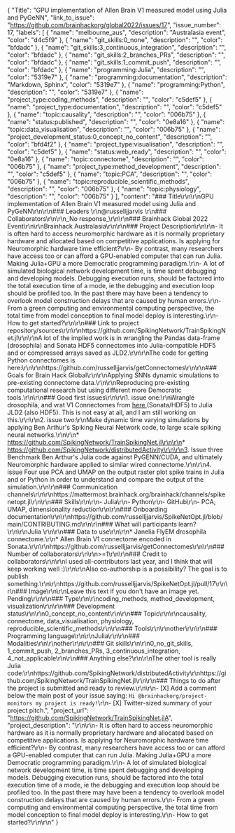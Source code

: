 {
  "Title": "GPU implementation of Allen Brain V1 measured model using Julia and PyGeNN",
  "link_to_issue": "https://github.com/brainhackorg/global2022/issues/17",
  "issue_number": 17,
  "labels": [
    {
      "name": "melbourne_aus",
      "description": "Australasia event",
      "color": "d4c5f9"
    },
    {
      "name": "git_skills:0_none",
      "description": "",
      "color": "bfdadc"
    },
    {
      "name": "git_skills:3_continuous_integration",
      "description": "",
      "color": "bfdadc"
    },
    {
      "name": "git_skills:2_branches_PRs",
      "description": "",
      "color": "bfdadc"
    },
    {
      "name": "git_skills:1_commit_push",
      "description": "",
      "color": "bfdadc"
    },
    {
      "name": "programming:Julia",
      "description": "",
      "color": "5319e7"
    },
    {
      "name": "programming:documentation",
      "description": "Markdown, Sphinx",
      "color": "5319e7"
    },
    {
      "name": "programming:Python",
      "description": "",
      "color": "5319e7"
    },
    {
      "name": "project_type:coding_methods",
      "description": "",
      "color": "c5def5"
    },
    {
      "name": "project_type:documentation",
      "description": "",
      "color": "c5def5"
    },
    {
      "name": "topic:causality",
      "description": "",
      "color": "006b75"
    },
    {
      "name": "status:published",
      "description": "",
      "color": "0e8a16"
    },
    {
      "name": "topic:data_visualisation",
      "description": "",
      "color": "006b75"
    },
    {
      "name": "project_development_status:0_concept_no_content",
      "description": "",
      "color": "bfd4f2"
    },
    {
      "name": "project_type:visualisation",
      "description": "",
      "color": "c5def5"
    },
    {
      "name": "status:web_ready",
      "description": "",
      "color": "0e8a16"
    },
    {
      "name": "topic:connectome",
      "description": "",
      "color": "006b75"
    },
    {
      "name": "project_type:method_development",
      "description": "",
      "color": "c5def5"
    },
    {
      "name": "topic:PCA",
      "description": "",
      "color": "006b75"
    },
    {
      "name": "topic:reproducible_scientific_methods",
      "description": "",
      "color": "006b75"
    },
    {
      "name": "topic:physiology",
      "description": "",
      "color": "006b75"
    }
  ],
  "content": "### Title\r\n\r\nGPU implementation of Allen Brain V1 measured model using Julia and PyGeNN\r\n\r\n### Leaders  \r\n@russelljjarvis \r\n### Collaborators\r\n\r\n_No response_\r\n\r\n### Brainhack Global 2022 Event\r\n\r\nBrainhack Australasia\r\n\r\n### Project Description\r\n\r\n- It is often hard to access neuromorphic hardware as it is normally proprietary hardware and allocated based on competitive applications. Is applying for Neuromorphic hardware time efficient?\r\n- By contrast, many researchers have access too or can afford a GPU-enabled computer that can run Julia. Making Julia+GPU a more Democratic programming paradigm.\r\n- A lot of simulated biological network development time, is time spent debugging and developing models. Debugging execution runs, should be factored into the total execution time of a mode, ie the debugging and execution loop should be profiled too. In the past there may have been a tendency to overlook model construction delays that are caused by human errors.\r\n- From a green computing and environmental computing perspective, the total time from model conception to final model deploy is interesting.\r\n- How to get started?\r\n\r\n### Link to project repository/sources\r\n\r\nhttps://github.com/SpikingNetwork/TrainSpikingNet.jl\r\n\r\nA lot of the implied work is in wrangling the Pandas data-frame (drosophila) and Sonata HDF5 connectomes into Julia-compatible HDF5 and or compressed arrays saved as JLD2.\r\n\r\nThe code for getting Python connectomes is here:\r\n\r\nhttps://github.com/russelljjarvis/getConnectomes\r\n\r\n### Goals for Brain Hack Global\r\n\r\nApplying SNNs dynamic simulations to pre-existing connectome data.\r\n\r\nReproducing pre-existing computational research but using different more Democratic tools.\r\n\r\n### Good first issues\r\n\r\n1. issue one:\r\nWrangle drosophila, and vrat V1 Connectomes from [here ](https://github.com/russelljjarvis/getConnectomes\r\n)(Sonata/HDF5) to Julia JLD2 (also HDF5). This is not easy at all, and I am still working on this.\r\n\r\n2. issue two:\r\nMake dynamic time varying simulations by applying Ben Arthur's Spiking Neural Network code, to large scale spiking neural networks.\r\n\r\n* https://github.com/SpikingNetwork/TrainSpikingNet.jl\r\n\r\n* https://github.com/SpikingNetwork/distributedActivity\r\n\r\n3. Issue three Benchmark Ben Arthur's Julia code against PyGENN/CUDA, and ultimately Neuromorphic hardware applied to similar wired connectome.\r\n\r\n4. issue Four use PCA and UMAP on the output raster plot spike trains in Julia and or Python in order to understand and compare the output of the simulation.\r\n\r\n### Communication channels\r\n\r\nhttps://mattermost.brainhack.org/brainhack/channels/spikenetopt.jl\r\n\r\n### Skills\r\n\r\n- Julia\r\n- Python\r\n- GitHub\r\n- PCA, UMAP, dimensionality reduction\r\n\r\n### Onboarding documentation\r\n\r\nhttps://github.com/russelljjarvis/SpikeNetOpt.jl/blob/main/CONTRIBUTING.md\r\n\r\n### What will participants learn?\r\n\r\nJulia \r\n\r\n### Data to use\r\n\r\n* Janelia FlyEM drosophila connectome.\r\n* Allen Brain V1 connectome encoded in Sonata.\r\n\r\nhttps://github.com/russelljjarvis/getConnectomes\r\n\r\n### Number of collaborators\r\n\r\n>=1\r\n\r\n### Credit to collaborators\r\n\r\nI used all-contributors last year, and I think that will keep working well :)\r\n\r\nAlso co-authorship is a possibility? The goal is to publish something.\r\n\r\nhttps://github.com/russelljjarvis/SpikeNetOpt.jl/pull/17\r\n\r\n### Image\r\n\r\nLeave this text if you don't have an image yet. Pending\r\n\r\n### Type\r\n\r\ncoding_methods, method_development, visualization\r\n\r\n### Development status\r\n\r\n0_concept_no_content\r\n\r\n### Topic\r\n\r\ncausality, connectome, data_visualisation, physiology, reproducible_scientific_methods\r\n\r\n### Tools\r\n\r\nother\r\n\r\n### Programming language\r\n\r\nJulia\r\n\r\n### Modalities\r\n\r\nother\r\n\r\n### Git skills\r\n\r\n0_no_git_skills, 1_commit_push, 2_branches_PRs, 3_continuous_integration, 4_not_applicable\r\n\r\n### Anything else?\r\n\r\nThe other tool is really Julia code:\r\nhttps://github.com/SpikingNetwork/distributedActivity\r\nhttps://github.com/SpikingNetwork/TrainSpikingNet.jl\r\n\r\n### Things to do after the project is submitted and ready to review.\r\n\r\n- [X] Add a comment below the main post of your issue saying: `Hi @brainhackorg/project-monitors my project is ready!`\r\n- [X] Twitter-sized summary of your project pitch.",
  "project_url": "https://github.com/SpikingNetwork/TrainSpikingNet.jlA",
  "project_description": "\r\n\r\n- It is often hard to access neuromorphic hardware as it is normally proprietary hardware and allocated based on competitive applications. Is applying for Neuromorphic hardware time efficient?\r\n- By contrast, many researchers have access too or can afford a GPU-enabled computer that can run Julia. Making Julia+GPU a more Democratic programming paradigm.\r\n- A lot of simulated biological network development time, is time spent debugging and developing models. Debugging execution runs, should be factored into the total execution time of a mode, ie the debugging and execution loop should be profiled too. In the past there may have been a tendency to overlook model construction delays that are caused by human errors.\r\n- From a green computing and environmental computing perspective, the total time from model conception to final model deploy is interesting.\r\n- How to get started?\r\n\r\n"
}